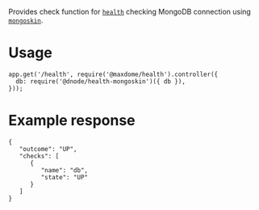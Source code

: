 Provides check function for [`health`](http://npmjs.com/@maxdome/health) checking MongoDB connection using [`mongoskin`](https://www.npmjs.com/package/mongoskin).

# Usage

```
app.get('/health', require('@maxdome/health').controller({
  db: require('@dnode/health-mongoskin')({ db }),
}));
```

# Example response

```
{
   "outcome": "UP",
   "checks": [
      {
         "name": "db",
         "state": "UP"
      }
   ]
}
```
